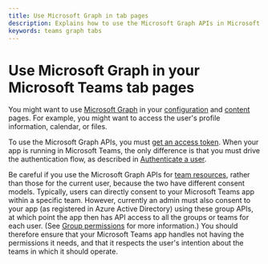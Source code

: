 ```yaml
---
title: Use Microsoft Graph in tab pages
description: Explains how to use the Microsoft Graph APIs in Microsoft Teams tab pages
keywords: teams graph tabs
---
```


# Use Microsoft Graph in your Microsoft Teams tab pages

You might want to use [Microsoft Graph](https://developer.microsoft.com/en-us/graph/) in your [configuration](~/concepts/tabs/tabs-configuration) and [content](~/concepts/tabs/tabs-dynamic) pages. For example, you might want to access the user's profile information, calendar, or files.

To use the Microsoft Graph APIs, you must [get an access token](https://developer.microsoft.com/en-us/graph/docs/concepts/auth_overview).  When your app is running in Microsoft Teams, the only difference is that you must drive the authentication flow, as described in [Authenticate a user](~/concepts/authentication).

Be careful if you use the Microsoft Graph APIs for [team resources](https://developer.microsoft.com/en-us/graph/docs/api-reference/beta/resources/group), rather than those for the current user, because the two have different consent models. Typically, users can directly consent to your Microsoft Teams app within a specific team. However, currently an admin must also consent to your app (as registered in Azure Active Directory) using these group APIs, at which point the app then has API access to all the groups or teams for each user. (See [Group permissions](https://developer.microsoft.com/en-us/graph/docs/concepts/permissions_reference#group-permissions) for more information.) You should therefore ensure that your Microsoft Teams app handles not having the permissions it needs, and that it respects the user's intention about the teams in which it should operate.
